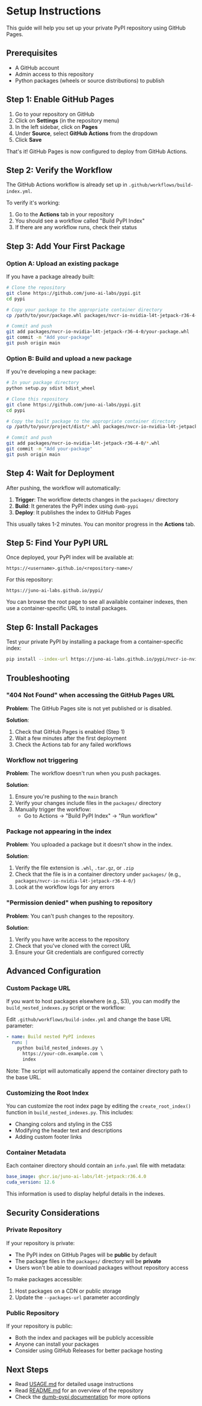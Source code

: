 # Setup Instructions

This guide will help you set up your private PyPI repository using GitHub Pages.

## Prerequisites

- A GitHub account
- Admin access to this repository
- Python packages (wheels or source distributions) to publish

## Step 1: Enable GitHub Pages

1. Go to your repository on GitHub
2. Click on **Settings** (in the repository menu)
3. In the left sidebar, click on **Pages**
4. Under **Source**, select **GitHub Actions** from the dropdown
5. Click **Save**

That's it! GitHub Pages is now configured to deploy from GitHub Actions.

## Step 2: Verify the Workflow

The GitHub Actions workflow is already set up in `.github/workflows/build-index.yml`.

To verify it's working:

1. Go to the **Actions** tab in your repository
2. You should see a workflow called "Build PyPI Index"
3. If there are any workflow runs, check their status

## Step 3: Add Your First Package

### Option A: Upload an existing package

If you have a package already built:

```bash
# Clone the repository
git clone https://github.com/juno-ai-labs/pypi.git
cd pypi

# Copy your package to the appropriate container directory
cp /path/to/your/package.whl packages/nvcr-io-nvidia-l4t-jetpack-r36-4-0/

# Commit and push
git add packages/nvcr-io-nvidia-l4t-jetpack-r36-4-0/your-package.whl
git commit -m "Add your-package"
git push origin main
```

### Option B: Build and upload a new package

If you're developing a new package:

```bash
# In your package directory
python setup.py sdist bdist_wheel

# Clone this repository
git clone https://github.com/juno-ai-labs/pypi.git
cd pypi

# Copy the built package to the appropriate container directory
cp /path/to/your/project/dist/*.whl packages/nvcr-io-nvidia-l4t-jetpack-r36-4-0/

# Commit and push
git add packages/nvcr-io-nvidia-l4t-jetpack-r36-4-0/*.whl
git commit -m "Add your-package"
git push origin main
```

## Step 4: Wait for Deployment

After pushing, the workflow will automatically:

1. **Trigger**: The workflow detects changes in the `packages/` directory
2. **Build**: It generates the PyPI index using `dumb-pypi`
3. **Deploy**: It publishes the index to GitHub Pages

This usually takes 1-2 minutes. You can monitor progress in the **Actions** tab.

## Step 5: Find Your PyPI URL

Once deployed, your PyPI index will be available at:

```
https://<username>.github.io/<repository-name>/
```

For this repository:
```
https://juno-ai-labs.github.io/pypi/
```

You can browse the root page to see all available container indexes, then use a container-specific URL to install packages.

## Step 6: Install Packages

Test your private PyPI by installing a package from a container-specific index:

```bash
pip install --index-url https://juno-ai-labs.github.io/pypi/nvcr-io-nvidia-l4t-jetpack-r36-4-0/ your-package
```

## Troubleshooting

### "404 Not Found" when accessing the GitHub Pages URL

**Problem**: The GitHub Pages site is not yet published or is disabled.

**Solution**:
1. Check that GitHub Pages is enabled (Step 1)
2. Wait a few minutes after the first deployment
3. Check the Actions tab for any failed workflows

### Workflow not triggering

**Problem**: The workflow doesn't run when you push packages.

**Solution**:
1. Ensure you're pushing to the `main` branch
2. Verify your changes include files in the `packages/` directory
3. Manually trigger the workflow:
   - Go to Actions → "Build PyPI Index" → "Run workflow"

### Package not appearing in the index

**Problem**: You uploaded a package but it doesn't show in the index.

**Solution**:
1. Verify the file extension is `.whl`, `.tar.gz`, or `.zip`
2. Check that the file is in a container directory under `packages/` (e.g., `packages/nvcr-io-nvidia-l4t-jetpack-r36-4-0/`)
3. Look at the workflow logs for any errors

### "Permission denied" when pushing to repository

**Problem**: You can't push changes to the repository.

**Solution**:
1. Verify you have write access to the repository
2. Check that you've cloned with the correct URL
3. Ensure your Git credentials are configured correctly

## Advanced Configuration

### Custom Package URL

If you want to host packages elsewhere (e.g., S3), you can modify the `build_nested_indexes.py` script or the workflow:

Edit `.github/workflows/build-index.yml` and change the base URL parameter:

```yaml
- name: Build nested PyPI indexes
  run: |
    python build_nested_indexes.py \
      https://your-cdn.example.com \
      index
```

Note: The script will automatically append the container directory path to the base URL.

### Customizing the Root Index

You can customize the root index page by editing the `create_root_index()` function in `build_nested_indexes.py`. This includes:
- Changing colors and styling in the CSS
- Modifying the header text and descriptions
- Adding custom footer links

### Container Metadata

Each container directory should contain an `info.yaml` file with metadata:

```yaml
base_image: ghcr.io/juno-ai-labs/l4t-jetpack:r36.4.0
cuda_version: 12.6
```

This information is used to display helpful details in the indexes.

## Security Considerations

### Private Repository

If your repository is private:
- The PyPI index on GitHub Pages will be **public** by default
- The package files in the `packages/` directory will be **private**
- Users won't be able to download packages without repository access

To make packages accessible:
1. Host packages on a CDN or public storage
2. Update the `--packages-url` parameter accordingly

### Public Repository

If your repository is public:
- Both the index and packages will be publicly accessible
- Anyone can install your packages
- Consider using GitHub Releases for better package hosting

## Next Steps

- Read [USAGE.md](USAGE.md) for detailed usage instructions
- Read [README.md](README.md) for an overview of the repository
- Check the [dumb-pypi documentation](https://github.com/chriskuehl/dumb-pypi) for more options
